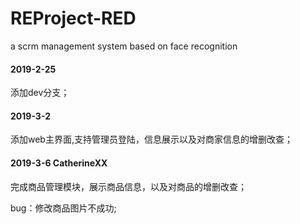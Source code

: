 # REProject-RED
a scrm management system based on face recognition

#### 2019-2-25

 添加dev分支；

#### 2019-3-2

添加web主界面,支持管理员登陆，信息展示以及对商家信息的增删改查；

#### 2019-3-6	CatherineXX

完成商品管理模块，展示商品信息，以及对商品的增删改查；

bug：修改商品图片不成功;
